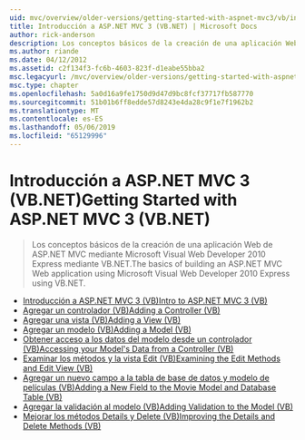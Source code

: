 ```yaml
---
uid: mvc/overview/older-versions/getting-started-with-aspnet-mvc3/vb/index
title: Introducción a ASP.NET MVC 3 (VB.NET) | Microsoft Docs
author: rick-anderson
description: Los conceptos básicos de la creación de una aplicación Web de ASP.NET MVC mediante Microsoft Visual Web Developer 2010 Express mediante VB.NET.
ms.author: riande
ms.date: 04/12/2012
ms.assetid: c2f134f3-fc6b-4603-823f-d1eabe55bba2
msc.legacyurl: /mvc/overview/older-versions/getting-started-with-aspnet-mvc3/vb
msc.type: chapter
ms.openlocfilehash: 5a0d16a9fe1750d9d47d9bc8fcf37717fb587770
ms.sourcegitcommit: 51b01b6ff8edde57d8243e4da28c9f1e7f1962b2
ms.translationtype: MT
ms.contentlocale: es-ES
ms.lasthandoff: 05/06/2019
ms.locfileid: "65129996"
---
```

# <a name="getting-started-with-aspnet-mvc-3-vbnet"></a><span data-ttu-id="8c6d6-103">Introducción a ASP.NET MVC 3 (VB.NET)</span><span class="sxs-lookup"><span data-stu-id="8c6d6-103">Getting Started with ASP.NET MVC 3 (VB.NET)</span></span>

> <span data-ttu-id="8c6d6-104">Los conceptos básicos de la creación de una aplicación Web de ASP.NET MVC mediante Microsoft Visual Web Developer 2010 Express mediante VB.NET.</span><span class="sxs-lookup"><span data-stu-id="8c6d6-104">The basics of building an ASP.NET MVC Web application using Microsoft Visual Web Developer 2010 Express using VB.NET.</span></span>

- [<span data-ttu-id="8c6d6-105">Introducción a ASP.NET MVC 3 (VB)</span><span class="sxs-lookup"><span data-stu-id="8c6d6-105">Intro to ASP.NET MVC 3 (VB)</span></span>](intro-to-aspnet-mvc-3.md)
- [<span data-ttu-id="8c6d6-106">Agregar un controlador (VB)</span><span class="sxs-lookup"><span data-stu-id="8c6d6-106">Adding a Controller (VB)</span></span>](adding-a-controller.md)
- [<span data-ttu-id="8c6d6-107">Agregar una vista (VB)</span><span class="sxs-lookup"><span data-stu-id="8c6d6-107">Adding a View (VB)</span></span>](adding-a-view.md)
- [<span data-ttu-id="8c6d6-108">Agregar un modelo (VB)</span><span class="sxs-lookup"><span data-stu-id="8c6d6-108">Adding a Model (VB)</span></span>](adding-a-model.md)
- [<span data-ttu-id="8c6d6-109">Obtener acceso a los datos del modelo desde un controlador (VB)</span><span class="sxs-lookup"><span data-stu-id="8c6d6-109">Accessing your Model's Data from a Controller (VB)</span></span>](accessing-your-models-data-from-a-controller.md)
- [<span data-ttu-id="8c6d6-110">Examinar los métodos y la vista Edit (VB)</span><span class="sxs-lookup"><span data-stu-id="8c6d6-110">Examining the Edit Methods and Edit View (VB)</span></span>](examining-the-edit-methods-and-edit-view.md)
- [<span data-ttu-id="8c6d6-111">Agregar un nuevo campo a la tabla de base de datos y modelo de películas (VB)</span><span class="sxs-lookup"><span data-stu-id="8c6d6-111">Adding a New Field to the Movie Model and Database Table (VB)</span></span>](adding-a-new-field.md)
- [<span data-ttu-id="8c6d6-112">Agregar la validación al modelo (VB)</span><span class="sxs-lookup"><span data-stu-id="8c6d6-112">Adding Validation to the Model (VB)</span></span>](adding-validation-to-the-model.md)
- [<span data-ttu-id="8c6d6-113">Mejorar los métodos Details y Delete (VB)</span><span class="sxs-lookup"><span data-stu-id="8c6d6-113">Improving the Details and Delete Methods (VB)</span></span>](improving-the-details-and-delete-methods.md)
